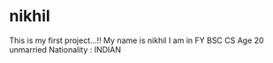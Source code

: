# nikhil
This is my first project...!!
My name is nikhil
I am in FY BSC CS
Age 20 unmarried
Nationality : INDIAN
